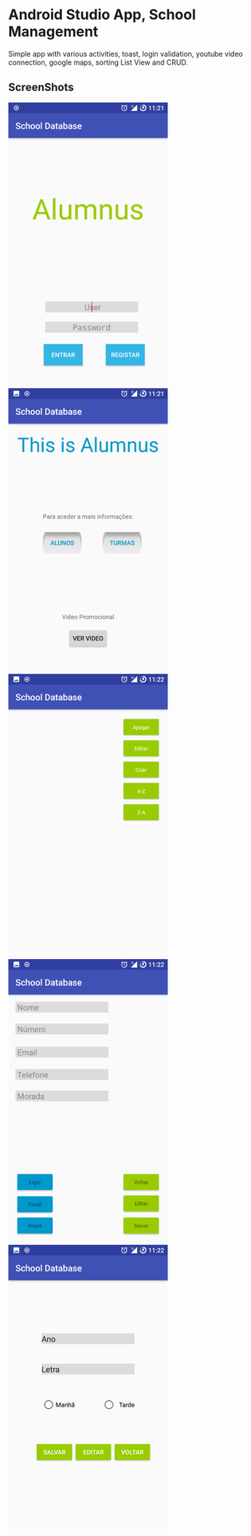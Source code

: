 # Android Studio App, School Management

Simple app with various activities, toast, login validation, youtube video connection, google maps, sorting List View and CRUD.

## ScreenShots
<p>
  <img src="https://github.com/Ricardo-Developer/android_studio_school_database/blob/master/images/1.png" style="max-width: 320px;" alt="Main_Screen">
  <img src="https://github.com/Ricardo-Developer/android_studio_school_database/blob/master/images/2.png" style="max-width: 320px;" alt="Platform">
  <img src="https://github.com/Ricardo-Developer/android_studio_school_database/blob/master/images/3.png" style="max-width: 320px;" alt="List View - Erase,Edit,Create,Sort">
  <img src="https://github.com/Ricardo-Developer/android_studio_school_database/blob/master/images/4.png" style="max-width: 320px;" alt="Add Alumni">
  <img src="https://github.com/Ricardo-Developer/android_studio_school_database/blob/master/images/5.png" style="max-width: 320px;" alt="Add Class">
</p>

